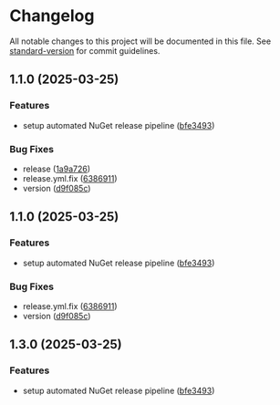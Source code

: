 # Changelog

All notable changes to this project will be documented in this file. See [standard-version](https://github.com/conventional-changelog/standard-version) for commit guidelines.

## 1.1.0 (2025-03-25)


### Features

* setup automated NuGet release pipeline ([bfe3493](https://github.com/rodion-andreev/Seq.App.GoogleChat/commit/bfe3493008eeae3b0239f39625fab1bf02757139))


### Bug Fixes

* release ([1a9a726](https://github.com/rodion-andreev/Seq.App.GoogleChat/commit/1a9a7262a4c9137d0c06ea818dcae74560ffb7da))
* release.yml.fix ([6386911](https://github.com/rodion-andreev/Seq.App.GoogleChat/commit/63869114fc5511c1bd1d1de2921b3e3757cc640f))
* version ([d9f085c](https://github.com/rodion-andreev/Seq.App.GoogleChat/commit/d9f085c91891e16365e7a32d050df00122291388))

## 1.1.0 (2025-03-25)


### Features

* setup automated NuGet release pipeline ([bfe3493](https://github.com/rodion-andreev/Seq.App.GoogleChat/commit/bfe3493008eeae3b0239f39625fab1bf02757139))


### Bug Fixes

* release.yml.fix ([6386911](https://github.com/rodion-andreev/Seq.App.GoogleChat/commit/63869114fc5511c1bd1d1de2921b3e3757cc640f))
* version ([d9f085c](https://github.com/rodion-andreev/Seq.App.GoogleChat/commit/d9f085c91891e16365e7a32d050df00122291388))

## 1.3.0 (2025-03-25)


### Features

* setup automated NuGet release pipeline ([bfe3493](https://github.com/rodion-andreev/Seq.App.GoogleChat/commit/bfe3493008eeae3b0239f39625fab1bf02757139))
